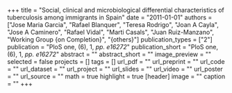 +++
title = "Social, clinical and microbiological differential characteristics of tuberculosis among immigrants in Spain"
date = "2011-01-01"
authors = ["Jose Maria Garcia", "Rafael Blanquer", "Teresa Rodrigo", "Joan A Cayla", "Jose A Caminero", "Rafael Vidal", "Marti Casals", "Juan Ruiz-Manzano", "Working Group {on Completion}", "{others}"]
publication_types = ["2"]
publication = "PloS one, (6), 1, _pp. e16272_"
publication_short = "PloS one, (6), 1, _pp. e16272_"
abstract = ""
abstract_short = ""
image_preview = ""
selected = false
projects = []
tags = []
url_pdf = ""
url_preprint = ""
url_code = ""
url_dataset = ""
url_project = ""
url_slides = ""
url_video = ""
url_poster = ""
url_source = ""
math = true
highlight = true
[header]
image = ""
caption = ""
+++
